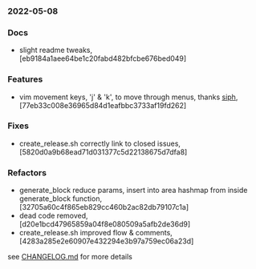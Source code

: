### 2022-05-08

### Docs
+ slight readme tweaks, [eb9184a1aee64be1c20fabd482bfcbe676bed049]

### Features
+ vim movement keys, 'j' & 'k', to move through menus, thanks [siph](https://github.com/siph), [77eb33c008e36965d84d1eafbbc3733af19fd262]

### Fixes
+ create_release.sh correctly link to closed issues, [5820d0a9b68ead71d031377c5d22138675d7dfa8]

### Refactors
+ generate_block reduce params, insert into area hashmap from inside generate_block function, [32705a60c4f865eb829cc460b2ac82db79107c1a]
+ dead code removed, [d20e1bcd47965859a04f8e080509a5afb2de36d9]
+ create_release.sh improved flow & comments, [4283a285e2e60907e432294e3b97a759ec06a23d]



see <a href='https://github.com/mrjackwills/oxker/blob/main/CHANGELOG.md'>CHANGELOG.md</a> for more details
